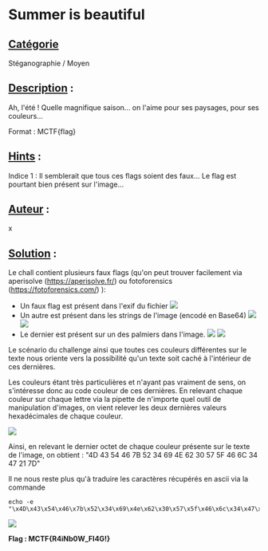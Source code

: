# **Summer is beautiful**
## <u>**Catégorie**</u>

Stéganographie / Moyen

## <u>**Description**</u> :

Ah, l'été ! Quelle magnifique saison... on l'aime pour ses paysages, pour ses couleurs...

Format : MCTF{flag}

## <u>**Hints**</u> :

Indice 1 : Il semblerait que tous ces flags soient des faux... Le flag est pourtant bien présent sur l'image...

## <u>**Auteur**</u> :

x

## <u>Solution</u> :

Le chall contient plusieurs faux flags (qu'on peut trouver facilement via aperisolve (https://aperisolve.fr/) ou fotoforensics (https://fotoforensics.com/) ):
- Un faux flag est présent dans l'exif du fichier
![](./photos/exif.png)
- Un autre est présent dans les strings de l'image (encodé en Base64)
![](./photos/B64.png)
![](./photos/decode.png)
- Le dernier est présent sur un des palmiers dans l'image.
![](./photos/stegmctf1.png)
![](./photos/stegmctf2.png)

Le scénario du challenge ainsi que toutes ces couleurs différentes sur le texte nous oriente vers la possibilité qu'un texte soit caché à l'intérieur de ces dernières.

Les couleurs étant très particulières et n'ayant pas vraiment de sens, on s'intéresse donc au code couleur de ces dernières. En relevant chaque couleur sur chaque lettre via la pipette de n'importe quel outil de manipulation d'images, on vient relever les deux dernières valeurs hexadécimales de chaque couleur.

![](./photos/pipette.png)

Ainsi, en relevant le dernier octet de chaque couleur présente sur le texte de l'image, on obtient : "4D 43 54 46 7B 52 34 69 4E 62 30 57 5F 46 6C 34 47 21 7D"

Il ne nous reste plus qu'à traduire les caractères récupérés en ascii via la commande
```
echo -e "\x4D\x43\x54\x46\x7b\x52\x34\x69\x4e\x62\x30\x57\x5f\x46\x6c\x34\x47\x21\x7d"
```

![](./photos/flag.png)

**Flag : MCTF{R4iNb0W_Fl4G!}**
